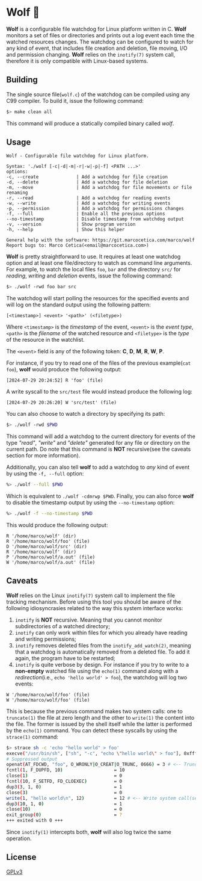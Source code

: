 # Wolf 🐺

**Wolf** is a configurable file watchdog for Linux platform written in C. **Wolf** monitors 
a set of files or directories and prints out a log event each time the watched resources changes. The watchdog
can be configured to watch for any kind of event, that includes file creation and deletion, file moving, I/O and
permission changing. **Wolf** relies on the `inotify(7)` system call, therefore it is only compatible with Linux-based systems.

## Building
The single source file(`wolf.c`) of the watchdog can be compiled using any C99 compiler. To build it, issue the following command:
```sh
$> make clean all
```

This command will produce a statically compiled binary called *wolf*.

## Usage
```
Wolf - Configurable file watchdog for Linux platform.

Syntax: './wolf [-c|-d|-m|-r|-w|-p|-f] <PATH ...>'
options:
-c, --create              | Add a watchdog for file creation
-d, --delete              | Add a watchdog for file deletion
-m, --move                | Add a watchdog for file movements or file renaming
-r, --read                | Add a watchdog for reading events
-w, --write               | Add a watchdog for writing events
-p, --permission          | Add a watchdog for permissions changes
-f, --full                | Enable all the previous options
--no-timestamp            | Disable timestamp from watchdog output
-v, --version             | Show program version
-h, --help                | Show this helper

General help with the software: https://git.marcocetica.com/marco/wolf
Report bugs to: Marco Cetica(<email@marcocetica.com>)
```

**Wolf** is pretty straightforward to use. It requires at least one watchdog option and at least
one file/directory to watch as command line arguments. For example, to watch the local files `foo`, `bar` and 
the directory `src/` for _reading_, _writing_ and _deletion_ events, issue the following command:

```sh
$> ./wolf -rwd foo bar src
```

The watchdog will start polling the resources for the specified events and will log on the standard output using
the following pattern:

```
[<timestamp>] <event> '<path>' (<filetype>)
```

Where `<timestamp>` is the _timestamp_ of the event, `<event>` is the _event type_, `<path>` is the _filename_ of
the watched resource and `<filetype>` is the _type_ of the resource in the watchlist.

The `<event>` field is any of the following token: **C**, **D**, **M**, **R**, **W**, **P**.

For instance, if you try to read one of the files of the previous example(`cat foo`), **wolf** would produce the following
output:

```
[2024-07-29 20:24:52] R 'foo' (file)
```

A write syscall to the `src/test` file would instead produce the following log:

```
[2024-07-29 20:26:20] W 'src/test' (file)
```

You can also choose to watch a directory by specifying its path:

```sh
$> ./wolf -rwd $PWD
```

This command will add a watchdog to the current directory for events of the type _"read"_, _"write"_ and _"delete"_
generated for any file or directory on the current path. Do note that this command is **NOT** recursive(see the caveats section for more information).

Additionally, you can also tell **wolf** to add a watchdog to _any_ kind of event by using the `-f, --full` option:

```sh
%> ./wolf --full $PWD
```

Which is equivalent to `./wolf -cdmrwp $PWD`. Finally, you can also force **wolf** to disable the timestamp output by using the `--no-timestamp` option:

```sh
%> ./wolf -f --no-timestamp $PWD
```

This would produce the following output:

```
R '/home/marco/wolf' (dir)
R '/home/marco/wolf/foo' (file)
D '/home/marco/wolf/src' (dir)
R '/home/marco/wolf' (dir)
P '/home/marco/wolf/a.out' (file)
W '/home/marco/wolf/a.out' (file)
```

## Caveats
**Wolf** relies on the Linux `inotify(7)` system call to implement the file tracking mechanism. Before using this
tool you should be aware of the following idiosyncrasies related to the way this system interface works:

1. `inotify` is **NOT** recursive. Meaning that you cannot monitor subdirectories of a watched directory;  
2. `inotify` can only work within files for which you already have reading and writing permissions;  
3. `inotify` removes deleted files from the `inotify_add_watch(2)`, meaning that a watchdog is automatically
removed from a deleted file. To add it again, the program have to be restarted;  
4. `inotify` is quite verbose by design. For instance if you try to write to a **non-empty** watched file
using the `echo(1)` command along with a _redirection_(i.e., `echo 'hello world' > foo`), the watchdog will
log two events:

```
W '/home/marco/wolf/foo' (file)
W '/home/marco/wolf/foo' (file)
```
This is because the previous command makes two system calls: one to `truncate(1)` the file at zero length and
the other to `write(1)` the content into the file. The former is issued by the shell itself while the latter is
performed by the `echo(1)` command. You can detect these syscalls by using the `strace(1)` command:

```sh
$> strace sh -c 'echo "hello world" > foo'
execve("/usr/bin/sh", ["sh", "-c", "echo \"hello world\" > foo"], 0xffffd10381d0 /* 23 vars */) = 0
# Suppressed output
openat(AT_FDCWD, "foo", O_WRONLY|O_CREAT|O_TRUNC, 0666) = 3 # <-- Truncate system call(first event)
fcntl(1, F_DUPFD, 10)                   = 10
close(1)                                = 0
fcntl(10, F_SETFD, FD_CLOEXEC)          = 0
dup3(3, 1, 0)                           = 1
close(3)                                = 0
write(1, "hello world\n", 12)           = 12 # <-- Write system call(second event)
dup3(10, 1, 0)                          = 1
close(10)                               = 0
exit_group(0)                           = ?
+++ exited with 0 +++
```

Since `inotify(1)` intercepts both, **wolf** will also log twice the same operation.

## License
[GPLv3](https://choosealicense.com/licenses/gpl-3.0/)
